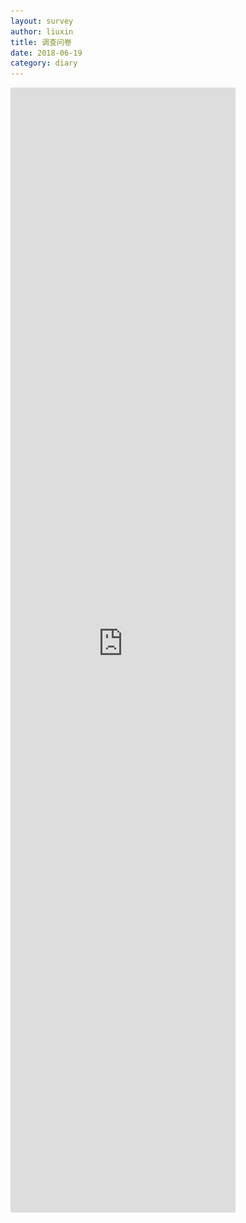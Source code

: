 ```yaml
---
layout: survey
author: liuxin
title: 调查问卷 
date: 2018-06-19
category: diary
---
```


<!DOCTYPE html>
<html lang="en">
<head>
	<meta charset="UTF-8">
	<meta name="viewport" content="width=device-width, initial-scale=1"/>
	<title>调查问卷转跳</title>
</head>
<body>
	<style type="text/css">
	*{margin:0; padding:0;}
	img{max-width: 100%; height: auto;}
	.test{height: 600px; max-width: 600px; font-size: 40px;}
	</style>
<div class="test">
<iframe src='https://www.wjx.cn/jq/25254053,i,t.aspx?width=360&source=iframe' width='360' height='1800' frameborder='0' style='overflow:auto'></iframe>
	</div>
	<script type="text/javascript">
		function is_weixin() {
		    var ua = navigator.userAgent.toLowerCase();
		    if (ua.match(/MicroMessenger/i) == "micromessenger") {
		        return true;
		    } else {
		        return false;
		    }
		}
		var isWeixin = is_weixin();
		var winHeight = typeof window.innerHeight != 'undefined' ? window.innerHeight : document.documentElement.clientHeight;
		function loadHtml(){
			var div = document.createElement('div');
			div.id = 'weixin-tip';
			div.innerHTML = '<p><img src="live_weixin.png" alt="微信打开"/></p>';
			document.body.appendChild(div);
		}
		
		function loadStyleText(cssText) {
	        var style = document.createElement('style');
	        style.rel = 'stylesheet';
	        style.type = 'text/css';
	        try {
	            style.appendChild(document.createTextNode(cssText));
	        } catch (e) {
	            style.styleSheet.cssText = cssText; //ie9以下
	        }
            var head=document.getElementsByTagName("head")[0]; //head标签之间加上style样式
            head.appendChild(style); 
	    }
	    var cssText = "#weixin-tip{position: fixed; left:0; top:0; background: rgba(0,0,0,0.8); filter:alpha(opacity=80); width: 100%; height:100%; z-index: 100;} #weixin-tip p{text-align: center; margin-top: 10%; padding:0 5%;}";
		if(isWeixin){
			loadHtml();
			loadStyleText(cssText);
		}
	</script>
</body>
</html>